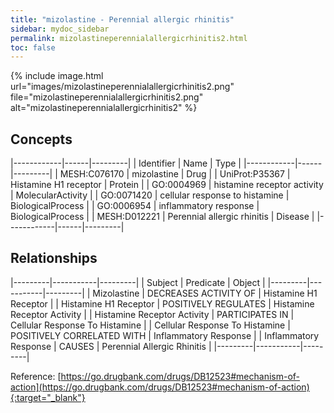 ```yaml
---
title: "mizolastine - Perennial allergic rhinitis"
sidebar: mydoc_sidebar
permalink: mizolastineperennialallergicrhinitis2.html
toc: false 
---
```


{% include image.html url="images/mizolastineperennialallergicrhinitis2.png" file="mizolastineperennialallergicrhinitis2.png" alt="mizolastineperennialallergicrhinitis2" %}

## Concepts

|------------|------|---------|
| Identifier | Name | Type    |
|------------|------|---------|
| MESH:C076170 | mizolastine | Drug |
| UniProt:P35367 | Histamine H1 receptor | Protein |
| GO:0004969 | histamine receptor activity | MolecularActivity |
| GO:0071420 | cellular response to histamine | BiologicalProcess |
| GO:0006954 | inflammatory response | BiologicalProcess |
| MESH:D012221 | Perennial allergic rhinitis | Disease |
|------------|------|---------|

## Relationships

|---------|-----------|---------|
| Subject | Predicate | Object  |
|---------|-----------|---------|
| Mizolastine | DECREASES ACTIVITY OF | Histamine H1 Receptor |
| Histamine H1 Receptor | POSITIVELY REGULATES | Histamine Receptor Activity |
| Histamine Receptor Activity | PARTICIPATES IN | Cellular Response To Histamine |
| Cellular Response To Histamine | POSITIVELY CORRELATED WITH | Inflammatory Response |
| Inflammatory Response | CAUSES | Perennial Allergic Rhinitis |
|---------|-----------|---------|

Reference: [https://go.drugbank.com/drugs/DB12523#mechanism-of-action](https://go.drugbank.com/drugs/DB12523#mechanism-of-action){:target="_blank"}